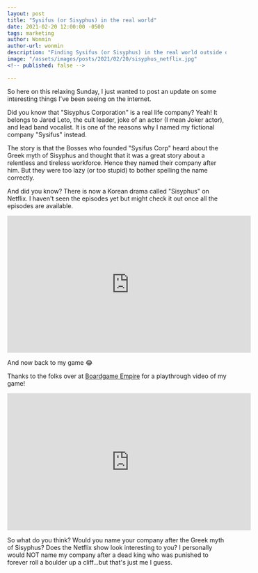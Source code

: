 ```yaml
---
layout: post
title: "Sysifus (or Sisyphus) in the real world"
date: 2021-02-20 12:00:00 -0500
tags: marketing
author: Wonmin
author-url: wonmin
description: "Finding Sysifus (or Sisyphus) in the real world outside of this board game"
image: "/assets/images/posts/2021/02/20/sisyphus_netflix.jpg"
<!-- published: false -->

---
```


So here on this relaxing Sunday, I just wanted to post an update on some interesting things I've been seeing on the internet.

Did you know that "Sisyphus Corporation" is a real life company? Yeah! It belongs to Jared Leto, the cult leader, joke of an actor (I mean Joker actor), and lead band vocalist. It is one of the reasons why I named my fictional company "Sysifus" instead.

The story is that the Bosses who founded "Sysifus Corp" heard about the Greek myth of Sisyphus and thought that it was a great story about a relentless and tireless workforce. Hence they named their company after him. But they were too lazy (or too stupid) to bother spelling the name correctly.

And did you know? There is now a Korean drama called "Sisyphus" on Netflix. I haven't seen the episodes yet but might check it out once all the episodes are available.

<iframe width="560" height="315" src="https://www.youtube.com/embed/-qMlwHnQmGM" frameborder="0" allow="accelerometer; autoplay; clipboard-write; encrypted-media; gyroscope; picture-in-picture" allowfullscreen></iframe>

And now back to my game 😂

Thanks to the folks over at [Boardgame Empire](https://www.youtube.com/c/BoardGameEmpire/featured) for a playthrough video of my game!

<iframe width="560" height="315" src="https://www.youtube.com/embed/1zmt6_dwHuo" frameborder="0" allow="accelerometer; autoplay; clipboard-write; encrypted-media; gyroscope; picture-in-picture" allowfullscreen></iframe>

So what do you think? Would you name your company after the Greek myth of Sisyphus? Does the Netflix show look interesting to you? I personally would NOT name my company after a dead king who was punished to forever roll a boulder up a cliff...but that's just me I guess.
